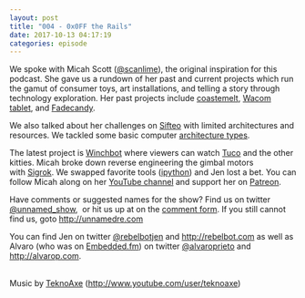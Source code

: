 ```yaml
---
layout: post
title: "004 - 0x0FF the Rails"
date: 2017-10-13 04:17:19
categories: episode
---
```

<p><span style="font-weight: 400;">We spoke with Micah Scott (</span><a href="https://twitter.com/scanlime"><span style= "font-weight: 400;">@scanlime</span></a><span style= "font-weight: 400;">), the original inspiration for this podcast. She gave us a rundown of her past and current projects which run the gamut of consumer toys, art installations, and telling a story through technology exploration. Her past projects include</span> <a href="http://www.misc.name/coastermelt/"><span style= "font-weight: 400;">coastemelt</span></a><span style= "font-weight: 400;">,</span> <a href= "https://youtu.be/j4AKwJERxOw"><span style= "font-weight: 400;">Wacom tablet</span></a><span style= "font-weight: 400;">, and</span> <a href= "http://www.misc.name/#/fadecandy/"><span style= "font-weight: 400;">Fadecandy</span></a><span style= "font-weight: 400;">.</span></p> <p><span style="font-weight: 400;">We also talked about her challenges on</span> <a href= "https://blog.adafruit.com/2012/12/05/how-we-built-a-super-nintendo-out-of-a-wireless-keyboard-sifteo-sifteo/"> <span style="font-weight: 400;">Sifteo</span></a> <span style= "font-weight: 400;">with limited architectures and resources. We tackled some basic computer</span> <a href= "http://infocenter.arm.com/help/index.jsp?topic=/com.arm.doc.faqs/ka11516.html"> <span style="font-weight: 400;">architecture types</span></a><span style="font-weight: 400;">.</span></p> <p><span style="font-weight: 400;">The latest project is</span> <a href="https://www.youtube.com/watch?v=s3O0jKvxUIM"><span style= "font-weight: 400;">Winchbot</span></a> <span style= "font-weight: 400;">where viewers can watch</span> <a href= "https://twitter.com/TucoTheCat"><span style= "font-weight: 400;">Tuco</span></a> <span style= "font-weight: 400;">and the other kitties. Micah broke down reverse engineering the gimbal motors with </span><a href= "http://sigrok.org/"><span style= "font-weight: 400;">Sigrok</span></a><span style= "font-weight: 400;">. We swapped favorite tools (</span><a href= "http://ipython.org/notebook.html"><span style= "font-weight: 400;">ipython</span></a><span style= "font-weight: 400;">) and Jen lost a bet. You can follow Micah along on her </span><a href= "https://www.youtube.com/user/micahjd"><span style= "font-weight: 400;">YouTube channel</span></a> <span style= "font-weight: 400;">and support her on</span> <a href= "https://www.patreon.com/scanlime"><span style= "font-weight: 400;">Patreon</span></a><span style= "font-weight: 400;">.</span></p> <p><span style="font-weight: 400;">Have comments or suggested names for the show? Find us on twitter</span> <a href= "https://twitter.com/unnamed_show"><span style= "font-weight: 400;">@unnamed_show</span></a><span style= "font-weight: 400;">,  or hit us up at on the</span> <a href= "https://goo.gl/forms/2JSxjsaTCmczwS9J2"><span style= "font-weight: 400;">comment form</span></a><span style= "font-weight: 400;">. If you still cannot find us, goto</span> <a href="http://unnamedre.com"><span style= "font-weight: 400;">http://unnamedre.com</span></a></p> <p><span style="font-weight: 400;">You can find Jen on twitter</span> <a href= "https://twitter.com/rebelbotjen"><span style= "font-weight: 400;">@rebelbotjen</span></a> <span style= "font-weight: 400;">and</span> <a href= "http://rebelbot.com"><span style= "font-weight: 400;">http://rebelbot.com</span></a> <span style= "font-weight: 400;">as well as Alvaro (who was on</span> <a href= "http://embedded.fm/episodes/215"><span style= "font-weight: 400;">Embedded.fm</span></a><span style= "font-weight: 400;">) on twitter</span> <a href= "https://twitter.com/alvaroprieto"><span style= "font-weight: 400;">@alvaroprieto</span></a> <span style= "font-weight: 400;">and</span> <a href= "http://alvarop.com"><span style= "font-weight: 400;">http://alvarop.com</span></a><span style= "font-weight: 400;">.</span></p> <p><br /> <span style="font-weight: 400;">Music by</span> <a href= "http://www.teknoaxe.com"><span style= "font-weight: 400;">TeknoAxe</span></a> <span style= "font-weight: 400;">(</span><a href= "http://www.youtube.com/user/teknoaxe"><span style= "font-weight: 400;">http://www.youtube.com/user/teknoaxe</span></a><span style="font-weight: 400;">)</span></p> <p> </p>